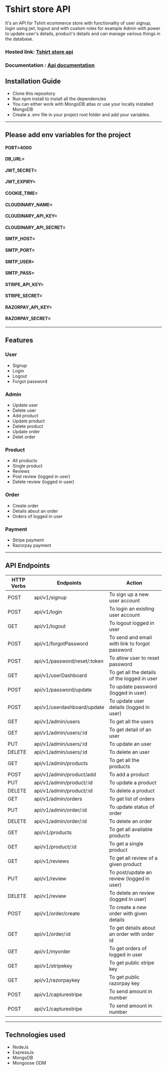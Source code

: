 # Tshirt store API

It's an API for Tshirt ecommerce store with functionality of user signup, login using jwt, logout and with custom roles for example Admin with power to update user's details, product's details and can manage various things in the database.

### Hosted link: [Tshirt store api](https://buy-tshirt-api.onrender.com/api/v1)

### Documentation : [Api documentation](https://buy-tshirt-api.onrender.com/api-docs/)

## Installation Guide

- Clone this repository
- Run npm install to install all the dependencies
- You can either work with MongoDB atlas or use your locally installed MongoDB
- Create a .env file in your project root folder and add your variables.

---

## Please add env variables for the project

#### PORT=4000

#### DB_URL=

#### JWT_SECRET=

#### JWT_EXPIRY=

#### COOKIE_TIME=

#### CLOUDINARY_NAME=

#### CLOUDINARY_API_KEY=

#### CLOUDINARY_API_SECRET=

#### SMTP_HOST=

#### SMTP_PORT=

#### SMTP_USER=

#### SMTP_PASS=

#### STRIPE_API_KEY=

#### STRIPE_SECRET=

#### RAZORPAY_API_KEY=

#### RAZORPAY_SECRET=

---

## Features

### User

- Signup
- Login
- Logout
- Forgot password

### Admin

- Update user
- Delete user
- Add product
- Update product
- Delete product
- Update order
- Delet order

### Product

- All products
- Single product
- Reviews
- Post review (logged in user)
- Delete review (logged in user)

### Order

- Create order
- Details about an order
- Orders of logged in user

### Payment

- Stripe payment
- Razorpay payment

---

## API Endpoints

| HTTP Verbs | Endpoints                    | Action                                         |
| ---------- | ---------------------------- | ---------------------------------------------- |
| POST       | api/v1/signup                | To sign up a new user account                  |
| POST       | api/v1/login                 | To login an existing user account              |
| GET        | api/v1/logout                | To logout logged in user                       |
| POST       | api/v1/forgotPassword        | To send and email with link to forgot password |
| POST       | api/v1/password/reset/:token | To allow user to reset password                |
| GET        | api/v1/userDashboard         | To get all the details of the logged in user   |
| POST       | api/v1/password/update       | To update password (logged in user)            |
| POST       | api/v1/userdashboard/update  | To update user details (logged in user)        |
| GET        | api/v1/admin/users           | To get all the users                           |
| GET        | api/v1/admin/users/:id       | To get detail of an user                       |
| PUT        | api/v1/admin/users/:id       | To update an user                              |
| DELETE     | api/v1/admin/users/:id       | To delete an user                              |
| GET        | api/v1/admin/products        | To get all the products                        |
| POST       | api/v1/admin/product/add     | To add a product                               |
| PUT        | api/v1/admin/product/:id     | To update a product                            |
| DELETE     | api/v1/admin/product/:id     | To delete a product                            |
| GET        | api/v1/admin/orders          | To get list of orders                          |
| PUT        | api/v1/admin/order/:id       | To update status of order                      |
| DELETE     | api/v1/admin/order/:id       | To delete an order                             |
| GET        | api/v1/products              | To get all available products                  |
| GET        | api/v1/product/:id           | To get a single product                        |
| GET        | api/v1/reviews               | To get all review of a given product           |
| PUT        | api/v1/review                | To post/update an review (logged in user)      |
| DELETE     | api/v1/review                | To delete an review (logged in user)           |
| POST       | api/v1/order/create          | To create a new order with given details       |
| GET        | api/v1/order/:id             | To get details about an order with order id    |
| GET        | api/v1/myorder               | To get orders of logged in user                |
| GET        | api/v1/stripekey             | To get public stripe key                       |
| GET        | api/v1/razorpaykey           | To get public razorpay key                     |
| POST       | api/v1/capturestripe         | To send amount in number                       |
| POST       | api/v1/capturestripe         | To send amount in number                       |

___

## Technologies used

- NodeJs
- ExpressJs
- MongoDB
- Mongoose ODM

